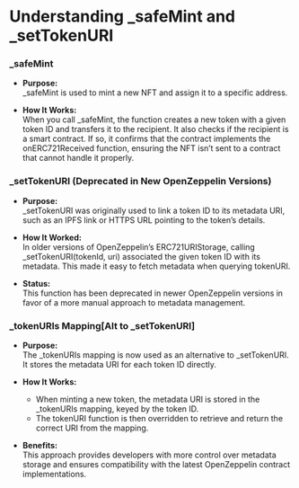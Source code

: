 # Understanding _safeMint and _setTokenURI

### _safeMint
- **Purpose:**  
  _safeMint is used to mint a new NFT and assign it to a specific address.
  
- **How It Works:**  
  When you call _safeMint, the function creates a new token with a given token ID and transfers it to the recipient. It also checks if the recipient is a smart contract. If so, it confirms that the contract implements the onERC721Received function, ensuring the NFT isn’t sent to a contract that cannot handle it properly.

### _setTokenURI (Deprecated in New OpenZeppelin Versions)
- **Purpose:**  
  _setTokenURI was originally used to link a token ID to its metadata URI, such as an IPFS link or HTTPS URL pointing to the token’s details.
  
- **How It Worked:**  
  In older versions of OpenZeppelin’s ERC721URIStorage, calling _setTokenURI(tokenId, uri) associated the given token ID with its metadata. This made it easy to fetch metadata when querying tokenURI.
  
- **Status:**  
  This function has been deprecated in newer OpenZeppelin versions in favor of a more manual approach to metadata management.

### _tokenURIs Mapping[Alt to _setTokenURI]
- **Purpose:**  
  The _tokenURIs mapping is now used as an alternative to _setTokenURI. It stores the metadata URI for each token ID directly.
  
- **How It Works:**  
  - When minting a new token, the metadata URI is stored in the _tokenURIs mapping, keyed by the token ID.
  - The tokenURI function is then overridden to retrieve and return the correct URI from the mapping.
  
- **Benefits:**  
  This approach provides developers with more control over metadata storage and ensures compatibility with the latest OpenZeppelin contract implementations.
